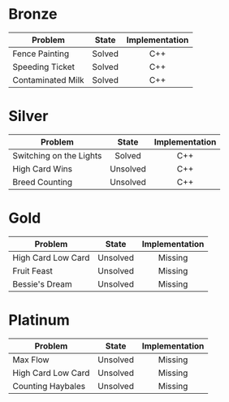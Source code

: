 # Bronze
| Problem        | State           | Implementation  |
| ------------- |:---------------:| :--------------:|
| Fence Painting | Solved          | C++            |
| Speeding Ticket | Solved          | C++            |
| Contaminated Milk | Solved          | C++            |
# Silver
| Problem        | State           | Implementation  |
| ------------- |:---------------:| :--------------:|
| Switching on the Lights | Solved          | C++            |
| High Card Wins | Unsolved          | C++            |
| Breed Counting | Unsolved          | C++            |
# Gold
| Problem        | State           | Implementation  |
| ------------- |:---------------:| :--------------:|
| High Card Low Card | Unsolved          | Missing            |
| Fruit Feast | Unsolved          | Missing            |
| Bessie's Dream | Unsolved          | Missing            |
# Platinum
| Problem        | State           | Implementation  |
| ------------- |:---------------:| :--------------:|
| Max Flow | Unsolved          | Missing            |
| High Card Low Card | Unsolved          | Missing            |
| Counting Haybales | Unsolved          | Missing            |
